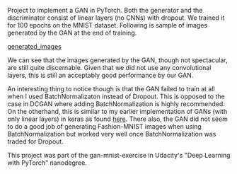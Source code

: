 Project to implement a GAN in PyTorch. Both the generator and the discriminator consist of linear layers (no CNNs) with dropout. We trained it for 100 epochs on the MNIST dataset. Following is sample of images generated by the GAN at the end of training. 

[generated_images](generated_images/gan_mnist_generated_samples.png)

We can see that the images generated by the GAN, though not spectacular, are still quite discernable. Given that we did not use any convolutional layers, this is still an acceptably good performance by our GAN. 

An interesting thing to notice though is that the GAN failed to train at all when I used BatchNormalizaton instead of Dropout. This is opposed to the case in DCGAN where adding BatchNormalization is highly recommended. On the otherhand, this is similar to my earlier implementation of GANs (with only linear layers) in keras as found [here](https://github.com/praritagarwal/GAN-Fashion-MNIST). There also, the GAN did not seem to do a good job of generating Fashion-MNIST images when using BatchNormalization but worked very well once BatchNormalization was traded for Dropout. 

This project was part of the gan-mnist-exercise in Udacity's "Deep Learning with PyTorch" nanodegree.